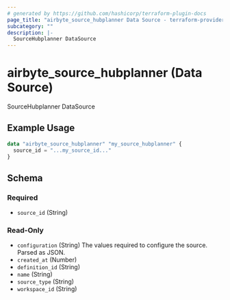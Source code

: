```yaml
---
# generated by https://github.com/hashicorp/terraform-plugin-docs
page_title: "airbyte_source_hubplanner Data Source - terraform-provider-airbyte"
subcategory: ""
description: |-
  SourceHubplanner DataSource
---
```


# airbyte_source_hubplanner (Data Source)

SourceHubplanner DataSource

## Example Usage

```terraform
data "airbyte_source_hubplanner" "my_source_hubplanner" {
  source_id = "...my_source_id..."
}
```

<!-- schema generated by tfplugindocs -->
## Schema

### Required

- `source_id` (String)

### Read-Only

- `configuration` (String) The values required to configure the source. Parsed as JSON.
- `created_at` (Number)
- `definition_id` (String)
- `name` (String)
- `source_type` (String)
- `workspace_id` (String)
